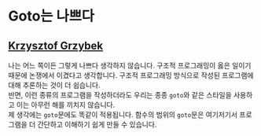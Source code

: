 # Goto는 나쁘다

## [Krzysztof Grzybek](https://github.com/krzysztof-grzybek)

나는 어느 쪽이든 그렇게 나쁘다 생각하지 않습니다. 구조적 프로그래밍이 옳은 일이기 때문에 논쟁에서 이겼다고 생각합니다. 구조적 프로그래밍 방식으로 작성된 프로그램에 대해 추론하는 것이 더 쉽습니다.<br/>
반면, 이런 종류의 프로그램을 작성하더라도 우리는 종종 `goto`와 같은 스타일을 사용하고 이는 아무런 해를 끼치지 않습니다.<br/>
제 생각에는 `goto`문에도 똑같이 적용됩니다. 함수의 범위의 `goto`문은 여기저기서 프로그램을 더 간단하고 이해하기 쉽게 만들 수 있습니다.<br/>

